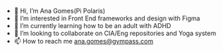 - 👋 Hi, I’m Ana Gomes(Pi Polaris)
- 👀 I’m interested in Front End frameworks and design with Figma
- 🌱 I’m currently learning how to be an adult with ADHD
- 💞️ I’m looking to collaborate on CIA/Eng repositories and Yoga system
- 📫 How to reach me ana.gomes@gympass.com
